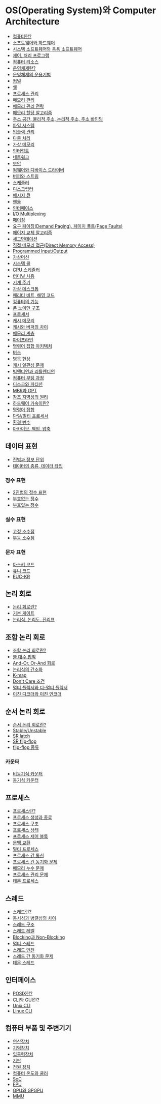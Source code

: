 # OS(Operating System)와 Computer Architecture
- [컴퓨터란?](./OSandArchitecture/Computer.md)
- [소프트웨어와 하드웨어]()
- [시스템 소프트웨어와 응용 소프트웨어]()
- [제어, 처리 프로그램]()
- [컴퓨터 리소스]()
- [운영체제란?]()
- [운영체제의 운용기법]()
- [커널]()
- [쉘]()
- [프로세스 관리]()
- [메모리 관리]() <!-- https://ws-pace.tistory.com/27, https://velog.io/@jisoolee11/%EB%A9%94%EB%AA%A8%EB%A6%AC-%EA%B4%80%EB%A6%AC#%EB%8F%99%EC%A0%81-%EC%A0%81%EC%9E%ACdynamic-loading -->
- [메모리 관리 전략]()
- [메모리 할당 알고리즘]()
- [주소 공간, 물리적 주소, 논리적 주소, 주소 바인딩]() <!-- https://charles098.tistory.com/103?category=947356 -->
- [파일 시스템]()
- [입출력 관리]()
- [다중 처리]()
- [가상 메모리]()
- [인터럽트]()
- [네트워크]()
- [보안]()
- [펌웨어와 디바이스 드라이버]()
- [버퍼와 스트림]()
- [스케줄러]()
- [디스크립터]()
- [메시지 큐]()
- [핸들]()
- [인터페이스]()
- [I/O Multiplexing]()
- [페이징]()
- [요구 페이징(Demand Paging), 페이지 폴트(Page Faults)]()
- [페이지 교체 알고리즘]()
- [세그먼테이션]()
- [직접 메모리 접근(Direct Memory Access)]() <!-- https://ko.wikipedia.org/wiki/%EC%A7%81%EC%A0%91_%EB%A9%94%EB%AA%A8%EB%A6%AC_%EC%A0%91%EA%B7%BC -->
- [Programmed Input/Output]() <!-- https://ko.wikipedia.org/wiki/%ED%94%84%EB%A1%9C%EA%B7%B8%EB%9E%A8_%EC%9E%85%EC%B6%9C%EB%A0%A5 -->
- [가상머신]()
- [시스템 콜]()
- [CPU 스케줄러]()
- [터미널 사용]()
- [기계 주기]()
- [가상 데스크톱]()
- [패리티 비트, 해밍 코드]()
- [컴퓨터의 기능]()
- [폰 노이만 구조]()
- [프로세서]()
- [캐시 메모리]()
- [캐시와 버퍼의 차이]()
- [메모리 계층]()
- [파이프라인]()
- [명령어 집합 아키텍처]()
- [버스]()
- [병목 현상]()
- [캐시 일관성 문제]()
- [빅엔디언과 리틀엔디언]()
- [컴퓨터 부팅 과정]()
- [디스크와 파티션]()
- [MBR과 GPT]()
- [참조 지역성의 원리]()
- [하드웨어 가속이란?]()
- [명령어 집합]()
- [단일/멀티 프로세서]()
- [환경 변수]()
- [아카이브, 백업, 압축]() <!-- https://m.blog.naver.com/sosungkuk2/221543915990 참고 -->
## 데이터 표현
- [진법과 정보 단위]()
- [데이터의 종류, 데이터 타입]()
### 정수 표현
- [2진법의 정수 표현]()
- [부호없는 정수]()
- [부호있는 정수]()
### 실수 표현
- [고정 소수점]()
- [부동 소수점]() <!-- https://m.blog.naver.com/PostView.naver?isHttpsRedirect=true&blogId=jwyoon25&logNo=221389077105 -->
### 문자 표현
- [아스키 코드]()
- [유니 코드]()
- [EUC-KR]()
## 논리 회로
- [논리 회로란?]()
- [기본 게이트]()
- [논리식, 논리도, 진리표]()
## 조합 논리 회로
- [조합 논리 회로란?]()
- [불 대수 법칙]()
- [And-Or, Or-And 회로]()
- [논리식의 간소화]()
- [K-map]()
- [Don't Care 조건]()
- [멀티 플렉서와 디-멀티 플렉서]()
- [이진 디코더와 이진 인코더]()
## 순서 논리 회로
- [순서 논리 회로란?]()
- [Stable/Unstable]()
- [SR latch]()
- [SR flip-flop]()
- [flip-flop 종류]()
### 카운터
- [비동기식 카운터]()
- [동기식 카운터]()
## 프로세스
- [프로세스란?]()
- [프로세스 생성과 종료]()
- [프로세스 구조]()
- [프로세스 상태]()
- [프로세스 제어 블록]()
- [문맥 교환]()
- [멀티 프로세스]()
- [프로세스 간 통신]()
- [프로세스 간 동기화 문제]()
- [메모리 누수 문제]()
- [프로세스 관리 문제]()
- [데몬 프로세스]()
## 스레드
- [스레드란?]()
- [동시성과 병렬성의 차이]()
- [스레드 구조]()
- [스레드 레벨]()
- [Blocking과 Non-Blocking]()
- [멀티 스레드]()
- [스레드 안전]()
- [스레드 간 동기화 문제]()
- [데몬 스레드]()
## 인터페이스
- [POSIX란?]()
- [CLI와 GUI란?]()
- [Unix CLI]()
- [Linux CLI]()
## 컴퓨터 부품 및 주변기기
- [연산장치]()
- [기억장치]()
- [입출력장치]()
- [기판]()
- [전원 장치]()
- [컴퓨터 온도와 쿨러]()
- [SoC]()
- [FPU]()
- [GPU와 GPGPU]()
- [MMU]()